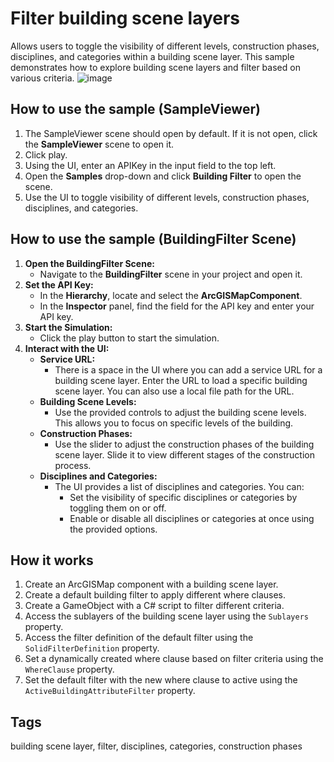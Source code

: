# Filter building scene layers

Allows users to toggle the visibility of different levels, construction phases, disciplines, and categories within a building scene layer. This sample demonstrates how to explore building scene layers and filter based on various criteria.
![image](https://github.com/user-attachments/assets/7103183b-a46b-45ca-8c7f-5224d24ea0a1)

## How to use the sample (SampleViewer)

1. The SampleViewer scene should open by default. If it is not open, click the **SampleViewer** scene to open it.
2. Click play.
3. Using the UI, enter an APIKey in the input field to the top left.
4. Open the **Samples** drop-down and click **Building Filter** to open the scene.
5. Use the UI to toggle visibility of different levels, construction phases, disciplines, and categories.

## How to use the sample (BuildingFilter Scene)

1. **Open the BuildingFilter Scene:**
   - Navigate to the **BuildingFilter** scene in your project and open it.
2. **Set the API Key:**
   - In the **Hierarchy**, locate and select the **ArcGISMapComponent**.
   - In the **Inspector** panel, find the field for the API key and enter your API key.
3. **Start the Simulation:**
   - Click the play button to start the simulation.
4. **Interact with the UI:**
   - **Service URL:**
     - There is a space in the UI where you can add a service URL for a building scene layer. Enter the URL to load a specific building scene layer. You can also use a local file path for the URL.
   - **Building Scene Levels:**
     - Use the provided controls to adjust the building scene levels. This allows you to focus on specific levels of the building.
   - **Construction Phases:**
     - Use the slider to adjust the construction phases of the building scene layer. Slide it to view different stages of the construction process.
   - **Disciplines and Categories:**
     - The UI provides a list of disciplines and categories. You can:
       - Set the visibility of specific disciplines or categories by toggling them on or off.
       - Enable or disable all disciplines or categories at once using the provided options.

## How it works

1. Create an ArcGISMap component with a building scene layer.
2. Create a default building filter to apply different where clauses.
3. Create a GameObject with a C# script to filter different criteria.
4. Access the sublayers of the building scene layer using the `Sublayers` property.
5. Access the filter definition of the default filter using the `SolidFilterDefinition` property.
6. Set a dynamically created where clause based on filter criteria using the `WhereClause` property.
7. Set the default filter with the new where clause to active using the `ActiveBuildingAttributeFilter` property.

## Tags

building scene layer, filter, disciplines, categories, construction phases
